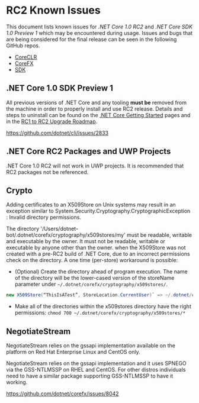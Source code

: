 # RC2 Known Issues

This document lists known issues for *.NET Core 1.0 RC2* and *.NET Core SDK 1.0 Preview 1* which may be encountered during usage. Issues and bugs that are being considered for the final release can be seen in the following GitHub repos.

- [CoreCLR](https://github.com/dotnet/coreclr/issues?q=is%3Aopen+is%3Aissue+milestone%3A1.0.0-rtm)
- [CoreFX](https://github.com/dotnet/corefx/issues?q=is%3Aopen+is%3Aissue+milestone%3A1.0.0-rtm)
- [SDK](https://github.com/dotnet/cli/issues?q=is%3Aopen+is%3Aissue+milestone%3A1.0.0-rtm)

## .NET Core 1.0 SDK Preview 1

All previous versions of .NET Core and any tooling **must be** removed from the machine in order to properly install and use RC2 release. Details and steps to uninstall can be found on the [.NET Core Getting Started](https://go.microsoft.com/fwlink/?LinkID=798687) pages and in the [RC1 to RC2 Upgrade Roadmap](RC1-RC2_Upgrade.md).

<https://github.com/dotnet/cli/issues/2833>

## .NET Core RC2 Packages and UWP Projects

.NET Core 1.0 RC2 will not work in UWP projects. It is recommended that RC2 packages not be referenced.

## Crypto

Adding certificates to an X509Store on Unix systems may result in an exception similar to System.Security.Cryptography.CryptographicException : Invalid directory permissions.

The directory '/Users/dotnet-bot/.dotnet/corefx/cryptography/x509stores/my' must be readable, writable and executable by the owner. It must not be readable, writable or executable by anyone other than the owner. when the X509Store was not created with a pre-RC2 build of .NET Core, due to an incorrect permissions check on the directory. A one time (per-store) workaround is possible:

- (Optional) Create the directory ahead of program execution. The name of the directory will be the lower-cased version of the storeName parameter under `~/.dotnet/corefx/cryptography/x509stores/`.

```csharp
new X509Store(“ThisIsATest”, StoreLocation.CurrentUser)` => ~/.dotnet/corefx/cryptography/x509stores/thisisatest
```

- Make all of the directories within the x509stores directory have the right permissions: `chmod 700 ~/.dotnet/corefx/cryptography/x509stores/*`

## NegotiateStream

NegotiateStream relies on the gssapi implementation available on the platform on Red Hat Enterprise Linux and CentOS only.

NegotiateStream relies on the gssapi implementation and it uses SPNEGO via the GSS-NTLMSSP on RHEL and CentOS. For other distros individuals need to have a similar package supporting GSS-NTLMSSP to have it working.

<https://github.com/dotnet/corefx/issues/8042>
